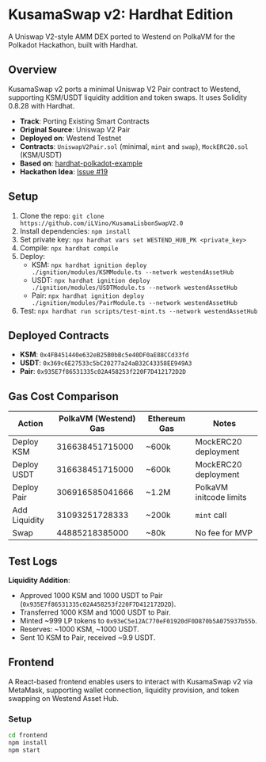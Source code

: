 # KusamaSwap v2: Hardhat Edition
A Uniswap V2-style AMM DEX ported to Westend on PolkaVM for the Polkadot Hackathon, built with Hardhat.

## Overview
KusamaSwap v2 ports a minimal Uniswap V2 Pair contract to Westend, supporting KSM/USDT liquidity addition and token swaps. It uses Solidity 0.8.28 with Hardhat.

- **Track**: Porting Existing Smart Contracts
- **Original Source**: Uniswap V2 Pair
- **Deployed on**: Westend Testnet
- **Contracts**: `UniswapV2Pair.sol` (minimal, `mint` and `swap`), `MockERC20.sol` (KSM/USDT)
- **Based on**: [hardhat-polkadot-example](https://github.com/polkadot-developers/hardhat-polkadot-example)
- **Hackathon Idea**: [Issue #19](https://github.com/polkadot-developers/hackathon-guide/issues/19)

## Setup
1. Clone the repo: `git clone https://github.com/iLVino/KusamaLisbonSwapV2.0`
2. Install dependencies: `npm install`
3. Set private key: `npx hardhat vars set WESTEND_HUB_PK <private_key>`
4. Compile: `npx hardhat compile`
5. Deploy:
   - KSM: `npx hardhat ignition deploy ./ignition/modules/KSMModule.ts --network westendAssetHub`
   - USDT: `npx hardhat ignition deploy ./ignition/modules/USDTModule.ts --network westendAssetHub`
   - Pair: `npx hardhat ignition deploy ./ignition/modules/PairModule.ts --network westendAssetHub`
6. Test: `npx hardhat run scripts/test-mint.ts --network westendAssetHub`

## Deployed Contracts
- **KSM**: `0x4FB451440e632eB25B0bBc5e40DF0aE88CCd33fd`
- **USDT**: `0x369c6E27533c5bC20277a24aB32C43358EE949A3`
- **Pair**: `0x935E7f86531335c02A458253f220F7D412172D2D`

## Gas Cost Comparison
| Action            | PolkaVM (Westend) Gas | Ethereum Gas | Notes                       |
|-------------------|-----------------------|--------------|-----------------------------|
| Deploy KSM        | 316638451715000       | ~600k        | MockERC20 deployment        |
| Deploy USDT       | 316638451715000       | ~600k        | MockERC20 deployment        |
| Deploy Pair       | 306916585041666       | ~1.2M        | PolkaVM initcode limits     |
| Add Liquidity     | 31093251728333        | ~200k        | `mint` call                 |
| Swap              | 44885218385000        | ~80k         | No fee for MVP              |

## Test Logs
**Liquidity Addition**:
- Approved 1000 KSM and 1000 USDT to Pair (`0x935E7f86531335c02A458253f220F7D412172D2D`).
- Transferred 1000 KSM and 1000 USDT to Pair.
- Minted ~999 LP tokens to `0x93eC5e12AC770eF01920dF0D870b5A075937b55b`.
- Reserves: ~1000 KSM, ~1000 USDT.
- Sent 10 KSM to Pair, received ~9.9 USDT.

## Frontend
A React-based frontend enables users to interact with KusamaSwap v2 via MetaMask, supporting wallet connection, liquidity provision, and token swapping on Westend Asset Hub.

### Setup
```bash
cd frontend
npm install
npm start